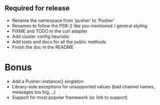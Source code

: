 
## Required for release

* Rename the namespace from ‘pusher’ to ‘Pusher’
* Renames to follow the PSR-2 like you mentioned / general styling
* FIXME and TODO in the curl adapter
* Add cluster config heuristic
* Add tests and docs for all the public methods
* Finish the doc in the README

# Bonus

* Add a Pusher::instance() singleton
* Library-side exceptions for unsupported values (bad channel names, messages too big, ..)
* Support for most popular framework (or link to support)

